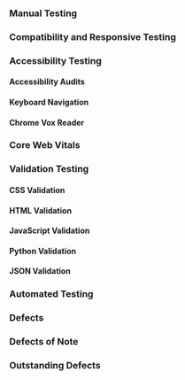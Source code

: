 ### Manual Testing
### Compatibility and Responsive Testing
### Accessibility Testing
#### Accessibility Audits
#### Keyboard Navigation
#### Chrome Vox Reader
### Core Web Vitals
### Validation Testing
#### CSS Validation
#### HTML Validation
#### JavaScript Validation
#### Python Validation
#### JSON Validation
### Automated Testing
### Defects
### Defects of Note
### Outstanding Defects
